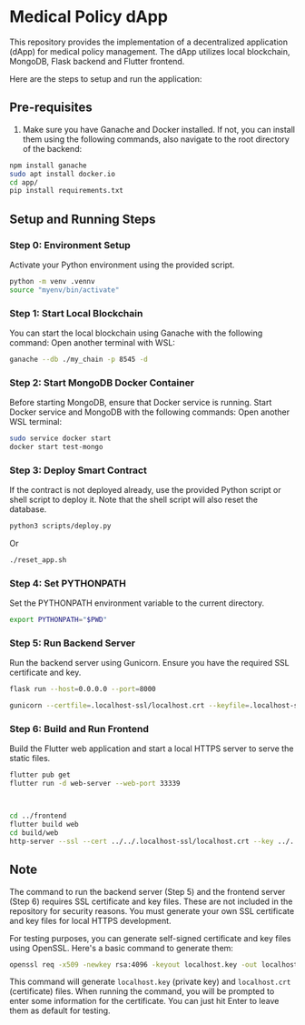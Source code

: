 # Medical Policy dApp

This repository provides the implementation of a decentralized application (dApp) for medical policy management. The dApp utilizes local blockchain, MongoDB, Flask backend and Flutter frontend.

Here are the steps to setup and run the application:

## Pre-requisites

1. Make sure you have Ganache and Docker installed. If not, you can install them using the following commands, also navigate to the root directory of the backend:

```bash
npm install ganache
sudo apt install docker.io
cd app/
pip install requirements.txt
```

## Setup and Running Steps

### Step 0: Environment Setup

Activate your Python environment using the provided script.

```bash
python -m venv .vennv
source "myenv/bin/activate"
```

### Step 1: Start Local Blockchain

You can start the local blockchain using Ganache with the following command:
Open another terminal with WSL:
```bash
ganache --db ./my_chain -p 8545 -d
```

### Step 2: Start MongoDB Docker Container

Before starting MongoDB, ensure that Docker service is running. Start Docker service and MongoDB with the following commands:
Open another WSL terminal:
```bash
sudo service docker start
docker start test-mongo
```

### Step 3: Deploy Smart Contract

If the contract is not deployed already, use the provided Python script or shell script to deploy it. Note that the shell script will also reset the database.

```bash
python3 scripts/deploy.py
```

Or

```bash
./reset_app.sh
```

### Step 4: Set PYTHONPATH

Set the PYTHONPATH environment variable to the current directory.

```bash
export PYTHONPATH="$PWD"
```

### Step 5: Run Backend Server

Run the backend server using Gunicorn. Ensure you have the required SSL certificate and key.

```bash
flask run --host=0.0.0.0 --port=8000

gunicorn --certfile=.localhost-ssl/localhost.crt --keyfile=.localhost-ssl/localhost.key -w 2 --timeout 0 app:app
```

### Step 6: Build and Run Frontend

Build the Flutter web application and start a local HTTPS server to serve the static files.

```bash
flutter pub get
flutter run -d web-server --web-port 33339



cd ../frontend
flutter build web
cd build/web
http-server --ssl --cert ../../.localhost-ssl/localhost.crt --key ../../.localhost-ssl/localhost.key
```
## Note

The command to run the backend server (Step 5) and the frontend server (Step 6) requires SSL certificate and key files. These are not included in the repository for security reasons. You must generate your own SSL certificate and key files for local HTTPS development.

For testing purposes, you can generate self-signed certificate and key files using OpenSSL. Here's a basic command to generate them:

```bash
openssl req -x509 -newkey rsa:4096 -keyout localhost.key -out localhost.crt -days 365 -nodes
```

This command will generate `localhost.key` (private key) and `localhost.crt` (certificate) files. When running the command, you will be prompted to enter some information for the certificate. You can just hit Enter to leave them as default for testing.

